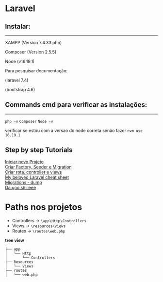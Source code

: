 # Laravel

## Instalar:

---

XAMPP (Version 7.4.33 php)

Composer (Version 2.5.5)

Node (v16.19.1)

Para pesquisar documentação:

(laravel 7.4)

(bootstrap 4.6)

## **Commands cmd para verificar as instalações:**

---

`php -v` `Composer` `Node -v`

verificar se estou com a versao do node correta senão fazer `nvm use 16.19.1`

## Step by step Tutorials

[Iniciar novo Projeto](Laravel/IniciarNovoProjeto.md)\
[Criar Factory, Seeder e Migration](Laravel/CriarFactorySeederMigration.md)\
[Criar rota, controller e views](Laravel/CriarRotaControllerViews.md)\
[My beloved Laravel cheat sheet](Laravel/MyBelovedLaravelCheatSheet.md)\
[Migrations - dump](Laravel/MigrationsDump.md)\
[Da goo shiiieee](Laravel/dagooshiiieee.md)

# Paths nos projetos

- Controllers -> `\app\Http\Controllers`
- Views -> `\resources\views`
- Routes -> `\routes\web.php`

**tree view**

```
├── app
│   └── Http
│       └── Controllers
├── Resources
│   └── Views
├── routes
│   └── web.php

```
